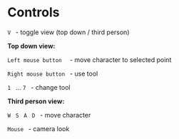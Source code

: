 # Controls
```V ``` - toggle view (top down / third person)

**Top down view:**

```Left mouse button  ``` - move character to selected point

```Right mouse button ``` - use tool 

```1 ``` ... ```7 ``` - change tool

**Third person view:**

```W ``` ```S ``` ```A ``` ```D ``` - move character

```Mouse ``` - camera look
